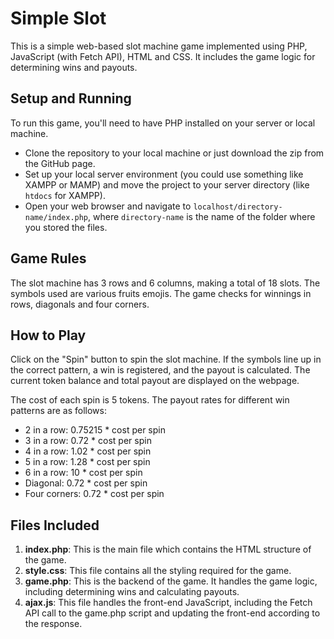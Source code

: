 # Simple Slot

This is a simple web-based slot machine game implemented using PHP, JavaScript (with Fetch API), HTML and CSS. It includes the game logic for determining wins and payouts.

## Setup and Running

To run this game, you'll need to have PHP installed on your server or local machine.

- Clone the repository to your local machine or just download the zip from the GitHub page.
- Set up your local server environment (you could use something like XAMPP or MAMP) and move the project to your server directory (like `htdocs` for XAMPP).
- Open your web browser and navigate to `localhost/directory-name/index.php`, where `directory-name` is the name of the folder where you stored the files.

## Game Rules

The slot machine has 3 rows and 6 columns, making a total of 18 slots. The symbols used are various fruits emojis. The game checks for winnings in rows, diagonals and four corners. 

## How to Play

Click on the "Spin" button to spin the slot machine. If the symbols line up in the correct pattern, a win is registered, and the payout is calculated. The current token balance and total payout are displayed on the webpage. 

The cost of each spin is 5 tokens. The payout rates for different win patterns are as follows:
- 2 in a row: 0.75215 * cost per spin
- 3 in a row: 0.72 * cost per spin
- 4 in a row: 1.02 * cost per spin
- 5 in a row: 1.28 * cost per spin
- 6 in a row: 10 * cost per spin
- Diagonal: 0.72 * cost per spin
- Four corners: 0.72 * cost per spin

## Files Included

1. **index.php**: This is the main file which contains the HTML structure of the game.
2. **style.css**: This file contains all the styling required for the game.
3. **game.php**: This is the backend of the game. It handles the game logic, including determining wins and calculating payouts.
4. **ajax.js**: This file handles the front-end JavaScript, including the Fetch API call to the game.php script and updating the front-end according to the response.
